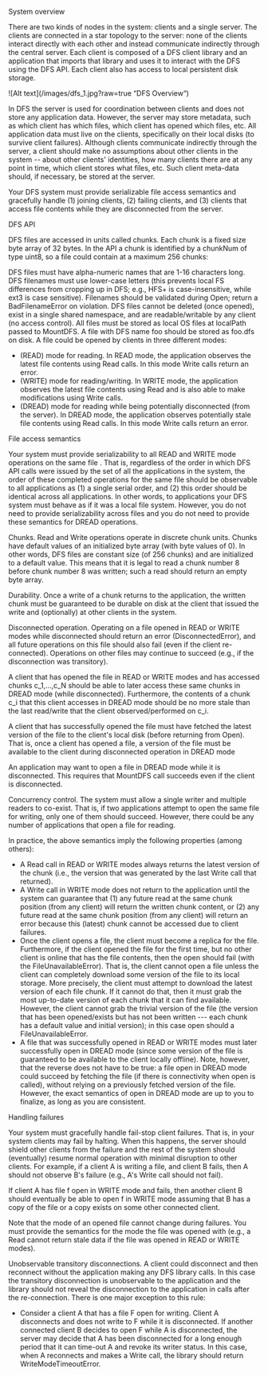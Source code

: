 System overview

There are two kinds of nodes in the system: clients and a single server. The clients are connected in a star topology to the server: none of the clients interact directly with each other and instead communicate indirectly through the central server. Each client is composed of a DFS client library and an application that imports that library and uses it to interact with the DFS using the DFS API. Each client also has access to local persistent disk storage.
 
![Alt text](/images/dfs_1.jpg?raw=true “DFS Overview“)

In DFS the server is used for coordination between clients and does not store any application data. However, the server may store metadata, such as which client has which files, which client has opened which files, etc. All application data must live on the clients, specifically on their local disks (to survive client failures). Although clients communicate indirectly through the server, a client should make no assumptions about other clients in the system -- about other clients' identities, how many clients there are at any point in time, which client stores what files, etc. Such client meta-data should, if necessary, be stored at the server.

Your DFS system must provide serializable file access semantics and gracefully handle (1) joining clients, (2) failing clients, and (3) clients that access file contents while they are disconnected from the server.


DFS API

DFS files are accessed in units called chunks. Each chunk is a fixed size byte array of 32 bytes. In the API a chunk is identified by a chunkNum of type uint8, so a file could contain at a maximum 256 chunks:


DFS files must have alpha-numeric names that are 1-16 characters long. DFS filenames must use lower-case letters (this prevents local FS differences from cropping up in DFS; e.g., HFS+ is case-insensitive, while ext3 is case sensitive). Filenames should be validated during Open; return a BadFilenameError on violation. DFS files cannot be deleted (once opened), exist in a single shared namespace, and are readable/writable by any client (no access control). All files must be stored as local OS files at localPath passed to MountDFS. A file with DFS name foo should be stored as foo.dfs on disk. A file could be opened by clients in three different modes:

- (READ) mode for reading. In READ mode, the application observes the latest file contents using Read calls. In this mode Write calls return an error.
- (WRITE) mode for reading/writing. In WRITE mode, the application observes the latest file contents using Read and is also able to make modifications using Write calls.
- (DREAD) mode for reading while being potentially disconnected (from the server). In DREAD mode, the application observes potentially stale file contents using Read calls. In this mode Write calls return an error.


File access semantics

Your system must provide serializability to all READ and WRITE mode operations on the same file . That is, regardless of the order in which DFS API calls were issued by the set of all the applications in the system, the order of these completed operations for the same file should be observable to all applications as (1) a single serial order, and (2) this order should be identical across all applications. In other words, to applications your DFS system must behave as if it was a local file system. However, you do not need to provide serializability across files and you do not need to provide these semantics for DREAD operations.

Chunks. Read and Write operations operate in discrete chunk units. Chunks have default values of an initialized byte array (with byte values of 0). In other words, DFS files are constant size (of 256 chunks) and are initialized to a default value. This means that it is legal to read a chunk number 8 before chunk number 8 was written; such a read should return an empty byte array.

Durability. Once a write of a chunk returns to the application, the written chunk must be guaranteed to be durable on disk at the client that issued the write and (optionally) at other clients in the system.

Disconnected operation. Operating on a file opened in READ or WRITE modes while disconnected should return an error (DisconnectedError), and all future operations on this file should also fail (even if the client re-connected). Operations on other files may continue to succeed (e.g., if the disconnection was transitory).

A client that has opened the file in READ or WRITE modes and has accessed chunks c_1,...,c_N should be able to later access these same chunks in DREAD mode (while disconnected). Furthermore, the contents of a chunk c_i that this client accesses in DREAD mode should be no more stale than the last read/write that the client observed/performed on c_i.

A client that has successfully opened the file must have fetched the latest version of the file to the client's local disk (before returning from Open). That is, once a client has opened a file, a version of the file must be available to the client during disconnected operation in DREAD mode

An application may want to open a file in DREAD mode while it is disconnected. This requires that MountDFS call succeeds even if the client is disconnected.

Concurrency control. The system must allow a single writer and multiple readers to co-exist. That is, if two applications attempt to open the same file for writing, only one of them should succeed. However, there could be any number of applications that open a file for reading.

In practice, the above semantics imply the following properties (among others):

- A Read call in READ or WRITE modes always returns the latest version of the chunk (i.e., the version that was generated by the last Write call that returned).
- A Write call in WRITE mode does not return to the application until the system can guarantee that (1) any future read at the same chunk position (from any client) will return the written chunk content, or (2) any future read at the same chunk position (from any client) will return an error because this (latest) chunk cannot be accessed due to client failures.
- Once the client opens a file, the client must become a replica for the file. Furthermore, if the client opened the file for the first time, but no other client is online that has the file contents, then the open should fail (with the FileUnavailableError). That is, the client cannot open a file unless the client can completely download some version of the file to its local storage. More precisely, the client must attempt to download the latest version of each file chunk. If it cannot do that, then it must grab the most up-to-date version of each chunk that it can find available. However, the client cannot grab the trivial version of the file (the version that has been opened/exists but has not been written --- each chunk has a default value and initial version); in this case open should a FileUnavailableError.
- A file that was successfully opened in READ or WRITE modes must later successfully open in DREAD mode (since some version of the file is guaranteed to be available to the client locally offline). Note, however, that the reverse does not have to be true: a file open in DREAD mode could succeed by fetching the file (if there is connectivity when open is called), without relying on a previously fetched version of the file. However, the exact semantics of open in DREAD mode are up to you to finalize, as long as you are consistent.


Handling failures

Your system must gracefully handle fail-stop client failures. That is, in your system clients may fail by halting. When this happens, the server should shield other clients from the failure and the rest of the system should (eventually) resume normal operation with minimal disruption to other clients. For example, if a client A is writing a file, and client B fails, then A should not observe B's failure (e.g., A's Write call should not fail).

If client A has file f open in WRITE mode and fails, then another client B should eventually be able to open f in WRITE mode assuming that B has a copy of the file or a copy exists on some other connected client.

Note that the mode of an opened file cannot change during failures. You must provide the semantics for the mode the file was opened with (e.g., a Read cannot return stale data if the file was opened in READ or WRITE modes).

Unobservable transitory disconnections. A client could disconnect and then reconnect without the application making any DFS library calls. In this case the transitory disconnection is unobservable to the application and the library should not reveal the disconnection to the application in calls after the re-connection. There is one major exception to this rule:

- Consider a client A that has a file F open for writing. Client A disconnects and does not write to F while it is disconnected. If another connected client B decides to open F while A is disconnected, the server may decide that A has been disconnected for a long enough period that it can time-out A and revoke its writer status. In this case, when A reconnects and makes a Write call, the library should return WriteModeTimeoutError.
